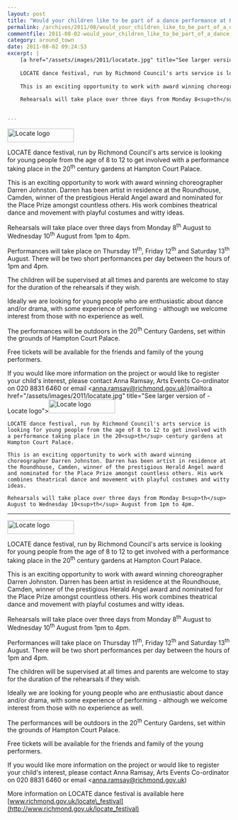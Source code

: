 ```yaml
---
layout: post
title: "Would your children like to be part of a dance performance at Hampton Court Palace?"
permalink: /archives/2011/08/would_your_children_like_to_be_part_of_a_dance_per.html
commentfile: 2011-08-02-would_your_children_like_to_be_part_of_a_dance_per
category: around_town
date: 2011-08-02 09:24:53
excerpt: |
    [a href="/assets/images/2011/locatate.jpg" title="See larger version of - Locate logo"><img src="/assets/images/2011/locatate_thumb.jpg" width="150" height="31" alt="Locate logo" class=" right" /></a>
    
    LOCATE dance festival, run by Richmond Council's arts service is looking for young people from the age of 8 to 12 to get involved with a performance taking place in the 20<sup>th</sup> century gardens at Hampton Court Palace.
    
    This is an exciting opportunity to work with award winning choreographer Darren Johnston. Darren has been artist in residence at the Roundhouse, Camden, winner of the prestigious Herald Angel award and nominated for the Place Prize amongst countless others. His work combines theatrical dance and movement with playful costumes and witty ideas.
    
    Rehearsals will take place over three days from Monday 8<sup>th</sup> August to Wednesday 10<sup>th</sup> August from 1pm to 4pm.
    

---
```


<a href="/assets/images/2011/locatate.jpg" title="See larger version of - Locate logo"><img src="/assets/images/2011/locatate_thumb.jpg" width="150" height="31" alt="Locate logo" class=" right" /></a>

LOCATE dance festival, run by Richmond Council's arts service is looking for young people from the age of 8 to 12 to get involved with a performance taking place in the 20<sup>th</sup> century gardens at Hampton Court Palace.

This is an exciting opportunity to work with award winning choreographer Darren Johnston. Darren has been artist in residence at the Roundhouse, Camden, winner of the prestigious Herald Angel award and nominated for the Place Prize amongst countless others. His work combines theatrical dance and movement with playful costumes and witty ideas.

Rehearsals will take place over three days from Monday 8<sup>th</sup> August to Wednesday 10<sup>th</sup> August from 1pm to 4pm.

Performances will take place on Thursday 11<sup>th</sup>, Friday 12<sup>th</sup> and Saturday 13<sup>th</sup> August. There will be two short performances per day between the hours of 1pm and 4pm.

The children will be supervised at all times and parents are welcome to stay for the duration of the rehearsals if they wish.

Ideally we are looking for young people who are enthusiastic about dance and/or drama, with some experience of performing - although we welcome interest from those with no experience as well.

The performances will be outdoors in the 20<sup>th</sup> Century Gardens, set within the grounds of Hampton Court Palace.

Free tickets will be available for the friends and family of the young performers.

If you would like more information on the project or would like to register your child's interest, please contact Anna Ramsay, Arts Events Co-ordinator on 020 8831 6460 or email <anna.ramsay@richmond.gov.uk](mailto:a href="/assets/images/2011/locatate.jpg" title="See larger version of - Locate logo"><img src="/assets/images/2011/locatate_thumb.jpg" width="150" height="31" alt="Locate logo" class=" right" /></a>
    
    LOCATE dance festival, run by Richmond Council's arts service is looking for young people from the age of 8 to 12 to get involved with a performance taking place in the 20<sup>th</sup> century gardens at Hampton Court Palace.
    
    This is an exciting opportunity to work with award winning choreographer Darren Johnston. Darren has been artist in residence at the Roundhouse, Camden, winner of the prestigious Herald Angel award and nominated for the Place Prize amongst countless others. His work combines theatrical dance and movement with playful costumes and witty ideas.
    
    Rehearsals will take place over three days from Monday 8<sup>th</sup> August to Wednesday 10<sup>th</sup> August from 1pm to 4pm.
    

---

<a href="/assets/images/2011/locatate.jpg" title="See larger version of - Locate logo"><img src="/assets/images/2011/locatate_thumb.jpg" width="150" height="31" alt="Locate logo" class=" right" /></a>

LOCATE dance festival, run by Richmond Council's arts service is looking for young people from the age of 8 to 12 to get involved with a performance taking place in the 20<sup>th</sup> century gardens at Hampton Court Palace.

This is an exciting opportunity to work with award winning choreographer Darren Johnston. Darren has been artist in residence at the Roundhouse, Camden, winner of the prestigious Herald Angel award and nominated for the Place Prize amongst countless others. His work combines theatrical dance and movement with playful costumes and witty ideas.

Rehearsals will take place over three days from Monday 8<sup>th</sup> August to Wednesday 10<sup>th</sup> August from 1pm to 4pm.

Performances will take place on Thursday 11<sup>th</sup>, Friday 12<sup>th</sup> and Saturday 13<sup>th</sup> August. There will be two short performances per day between the hours of 1pm and 4pm.

The children will be supervised at all times and parents are welcome to stay for the duration of the rehearsals if they wish.

Ideally we are looking for young people who are enthusiastic about dance and/or drama, with some experience of performing - although we welcome interest from those with no experience as well.

The performances will be outdoors in the 20<sup>th</sup> Century Gardens, set within the grounds of Hampton Court Palace.

Free tickets will be available for the friends and family of the young performers.

If you would like more information on the project or would like to register your child's interest, please contact Anna Ramsay, Arts Events Co-ordinator on 020 8831 6460 or email <anna.ramsay@richmond.gov.uk)

More information on LOCATE dance festival is available here [www.richmond.gov.uk/locate\_festival](http://www.richmond.gov.uk/locate_festival)
